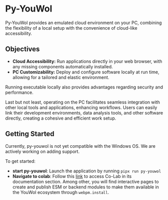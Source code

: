 # Py-YouWol

Py-YouWol provides an emulated cloud environment on your PC, combining the flexibility of a local setup with 
the convenience of cloud-like accessibility.

## Objectives

*  **Cloud Accessibility:** Run applications directly in your web browser, with any missing components automatically 
installed.
*  **PC Customizability:** Deploy and configure software locally at run time, allowing for a tailored and elastic 
environment.

Running executable locally also provides advantages regarding security and performance.

Last but not least, operating on the PC facilitates seamless integration with other local tools and applications, 
enhancing workflows. Users can easily link their development environments, data analysis tools, and other software 
directly, creating a cohesive and efficient work setup.

## Getting Started 

<note level="warning" label="Windows">
Currently, py-youwol is not yet compatible with the Windows OS. We are actively working on adding support.
</note>

To get started:
*   **start py-youwol**: Launch the application by running `pipx run py-youwol` 
*   **Navigate to colab**: Follow this <a target="_blank" href="http://localhost:2000/co-lab?nav=/doc">link</a> 
    to access Co-Lab in its documentation section.
    Among other, you will find interactive pages to create and publish ESM or
    backend modules to make them available in the YouWol ecosystem through `webpm.install`.




